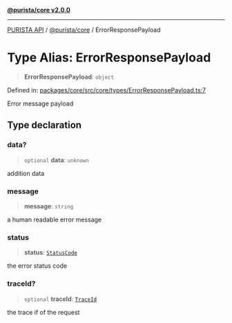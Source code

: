 [**@purista/core v2.0.0**](../README.md)

***

[PURISTA API](../../../packages.md) / [@purista/core](../README.md) / ErrorResponsePayload

# Type Alias: ErrorResponsePayload

> **ErrorResponsePayload**: `object`

Defined in: [packages/core/src/core/types/ErrorResponsePayload.ts:7](https://github.com/puristajs/purista/blob/master/packages/core/src/core/types/ErrorResponsePayload.ts#L7)

Error message payload

## Type declaration

### data?

> `optional` **data**: `unknown`

addition data

### message

> **message**: `string`

a human readable error message

### status

> **status**: [`StatusCode`](../enumerations/StatusCode.md)

the error status code

### traceId?

> `optional` **traceId**: [`TraceId`](TraceId.md)

the trace if of the request
